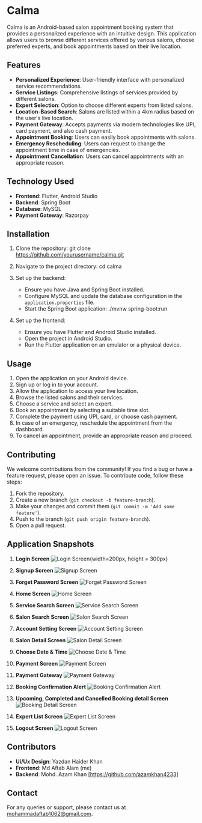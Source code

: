 # Calma

Calma is an Android-based salon appointment booking system that provides a personalized experience with an intuitive design. This application allows users to browse different services offered by various salons, choose preferred experts, and book appointments based on their live location.

## Features

- **Personalized Experience**: User-friendly interface with personalized service recommendations.
- **Service Listings**: Comprehensive listings of services provided by different salons.
- **Expert Selection**: Option to choose different experts from listed salons.
- **Location-Based Search**: Salons are listed within a 4km radius based on the user's live location.
- **Payment Gateway**: Accepts payments via modern technologies like UPI, card payment, and also cash payment.
- **Appointment Booking**: Users can easily book appointments with salons.
- **Emergency Rescheduling**: Users can request to change the appointment time in case of emergencies.
- **Appointment Cancellation**: Users can cancel appointments with an appropriate reason.

## Technology Used

- **Frontend**: Flutter, Android Studio 
- **Backend**: Spring Boot
- **Database**: MySQL
- **Payment Gateway**: Razorpay

## Installation

1. Clone the repository:
   git clone https://github.com/yourusername/calma.git

2. Navigate to the project directory:
   cd calma
  
3. Set up the backend:
   - Ensure you have Java and Spring Boot installed.
   - Configure MySQL and update the database configuration in the `application.properties` file.
   - Start the Spring Boot application:
     ./mvnw spring-boot:run
     
4. Set up the frontend:
   - Ensure you have Flutter and Android Studio installed.
   - Open the project in Android Studio.
   - Run the Flutter application on an emulator or a physical device.


## Usage

1. Open the application on your Android device.
2. Sign up or log in to your account.
3. Allow the application to access your live location.
4. Browse the listed salons and their services.
5. Choose a service and select an expert.
6. Book an appointment by selecting a suitable time slot.
7. Complete the payment using UPI, card, or choose cash payment.
8. In case of an emergency, reschedule the appointment from the dashboard.
9. To cancel an appointment, provide an appropriate reason and proceed.


## Contributing

We welcome contributions from the community! If you find a bug or have a feature request, please open an issue. To contribute code, follow these steps:

1. Fork the repository.
2. Create a new branch (`git checkout -b feature-branch`).
3. Make your changes and commit them (`git commit -m 'Add some feature'`).
4. Push to the branch (`git push origin feature-branch`).
5. Open a pull request.


## Application Snapshots 

1. **Login Screen**
   ![Login Screen](https://github.com/MohammadAftabAlam/calma-salon/blob/a300f222e23aa0f688ede6b9afbc012bee4c5d6d/Snapshots/Login%20screen_.jpg){width=200px, height = 300px} 

 
2. **Signup Screen**
   ![Signup Screen](https://github.com/MohammadAftabAlam/calma-salon/blob/a300f222e23aa0f688ede6b9afbc012bee4c5d6d/Snapshots/Sign%20up%20screen_.jpg)

    
3. **Forget Password Screen**
   ![Forget Password Screen](https://github.com/MohammadAftabAlam/calma-salon/blob/a300f222e23aa0f688ede6b9afbc012bee4c5d6d/Snapshots/Forget%20password%20screen.jpg)

    
4. **Home Screen**
   ![Home Screen](https://github.com/MohammadAftabAlam/calma-salon/blob/8b89e8cb881d78151abef5aa8d86d7ceca526b03/Snapshots/Home-screen.jpg)

    
5. **Service Search Screen**
   ![Service Search Screen](https://github.com/MohammadAftabAlam/calma-salon/blob/8b89e8cb881d78151abef5aa8d86d7ceca526b03/Snapshots/Search-page.jpg)

 
6. **Salon Search Screen**
   ![Salon Search Screen](https://github.com/MohammadAftabAlam/calma-salon/blob/8b89e8cb881d78151abef5aa8d86d7ceca526b03/Snapshots/Salon%20page.jpg)


7. **Account Setting Screen**
   ![Account Setting Screen](https://github.com/MohammadAftabAlam/calma-salon/blob/8b89e8cb881d78151abef5aa8d86d7ceca526b03/Snapshots/Account-setting.jpg)

   
8. **Salon Detail Screen**
   ![Salon Detail Screen](https://github.com/MohammadAftabAlam/calma-salon/blob/8b89e8cb881d78151abef5aa8d86d7ceca526b03/Snapshots/Salon%20information%20page.jpg)

 
9. **Choose Date & Time**
    ![Choose Date & Time](https://github.com/MohammadAftabAlam/calma-salon/blob/8b89e8cb881d78151abef5aa8d86d7ceca526b03/Snapshots/scheduling.jpg)

 
10. **Payment Screen**
    ![Payment Screen](https://github.com/MohammadAftabAlam/calma-salon/blob/b2a740130bc930232b721c28af4313560cf5a1c2/Snapshots/payment-screen.jpg)

 
11. **Payment Gateway**
    ![Payment Gateway](https://github.com/MohammadAftabAlam/calma-salon/blob/b2a740130bc930232b721c28af4313560cf5a1c2/Snapshots/payment-gateway.jpg)

 
12. **Booking Confirmation Alert**
    ![Booking Confirmation Alert](https://github.com/MohammadAftabAlam/calma-salon/blob/b2a740130bc930232b721c28af4313560cf5a1c2/Snapshots/Booking%20confirmation%20alert.jpg)

 
13. **Upcoming, Completed and Cancelled Booking detail Screen**
    ![Booking Detail Screen](https://github.com/MohammadAftabAlam/calma-salon/blob/b2a740130bc930232b721c28af4313560cf5a1c2/Snapshots/booking-detail.jpg)

 
14. **Expert List Screen**
    ![Expert List Screen](https://github.com/MohammadAftabAlam/calma-salon/blob/b2a740130bc930232b721c28af4313560cf5a1c2/Snapshots/expert-list.jpg)

     
15. **Logout Screen**
    ![Logout Screen](https://github.com/MohammadAftabAlam/calma-salon/blob/b2a740130bc930232b721c28af4313560cf5a1c2/Snapshots/Logout%20screen.jpg)


## Contributors 

- **Ui/Ux Design**: Yazdan Haider Khan
- **Frontend**: Md Aftab Alam (me)
- **Backend**: Mohd. Azam Khan [https://github.com/azamkhan4233]

## Contact

For any queries or support, please contact us at mohammadaftab1062@gmail.com.
